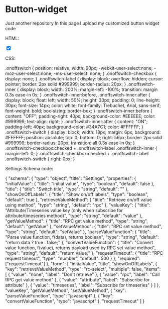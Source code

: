 # Button-widget
Just another repository
In this page I upload my customized button widget code

HTML:

<div class="onoffswitch">
    <input type="checkbox" name="onoffswitch" class="onoffswitch-checkbox" id="myonoffswitch" checked>
    <label class="onoffswitch-label" for="myonoffswitch">
        <span class="onoffswitch-inner"></span>
        <span class="onoffswitch-switch"></span>
    </label>
</div>

CSS:

.onoffswitch {
    position: relative; width: 90px;
    -webkit-user-select:none; -moz-user-select:none; -ms-user-select: none;
}
.onoffswitch-checkbox {
    display: none;
}
.onoffswitch-label {
    display: block; overflow: hidden; cursor: pointer;
    border: 2px solid #999999; border-radius: 20px;
}
.onoffswitch-inner {
    display: block; width: 200%; margin-left: -100%;
    transition: margin 0.3s ease-in 0s;
}
.onoffswitch-inner:before, .onoffswitch-inner:after {
    display: block; float: left; width: 50%; height: 30px; padding: 0; line-height: 30px;
    font-size: 14px; color: white; font-family: Trebuchet, Arial, sans-serif; font-weight: bold;
    box-sizing: border-box;
}
.onoffswitch-inner:before {
    content: "OFF";
    padding-right: 40px;
    background-color: #EEEEEE; color: #999999;
    text-align: right;
}
.onoffswitch-inner:after {
    content: "ON";
    padding-left: 40px;
    background-color: #34A7C1; color: #FFFFFF;
}
.onoffswitch-switch {
    display: block; width: 18px; margin: 6px;
    background: #FFFFFF;
    position: absolute; top: 0; bottom: 0;
    right: 56px;
    border: 2px solid #999999; border-radius: 20px;
    transition: all 0.3s ease-in 0s; 
}
.onoffswitch-checkbox:checked + .onoffswitch-label .onoffswitch-inner {
    margin-left: 0;
}
.onoffswitch-checkbox:checked + .onoffswitch-label .onoffswitch-switch {
    right: 0px; 
}

Settings Schema code:

{
    "schema": {
        "type": "object",
        "title": "Settings",
        "properties": {
            "initialValue": {
                "title": "Initial value",
                "type": "boolean",
                "default": false
            },
            "title": {
                "title": "Switch title",
                "type": "string",
                "default": ""
            },
            "showOnOffLabels": {
                "title": "Show on/off labels",
                "type": "boolean",
                "default": true
            },
            "retrieveValueMethod": {
                "title": "Retrieve on/off value using method",
                "type": "string",
                "default": "rpc"
            },
            "valueKey": {
                "title": "Attribute/Timeseries value key (only when subscribe for attribute/timeseries method)",
                "type": "string",
                "default": "value"
            },
            "getValueMethod": {
                "title": "RPC get value method",
                "type": "string",
                "default": "getValue"
            },
            "setValueMethod": {
                "title": "RPC set value method",
                "type": "string",
                "default": "setValue"
            },
            "parseValueFunction": {
                "title": "Parse value function, f(data), returns boolean",
                "type": "string",
                "default": "return data ? true : false;"
            },
            "convertValueFunction": {
                "title": "Convert value function, f(value), returns payload used by RPC set value method",
                "type": "string",
                "default": "return value;"
            },
            "requestTimeout": {
                "title": "RPC request timeout",
                "type": "number",
                "default": 500
            }
        },
        "required": ["requestTimeout"]
    },
    "form": [
        "initialValue",
        "title",
        "showOnOffLabels",
        {
            "key": "retrieveValueMethod",
            "type": "rc-select",
            "multiple": false,
            "items": [
                {
                    "value": "none",
                    "label": "Don't retrieve"
                },
                {
                    "value": "rpc",
                    "label": "Call RPC get value method"
                },
                {
                    "value": "attribute",
                    "label": "Subscribe for attribute"
                },
                {
                    "value": "timeseries",
                    "label": "Subscribe for timeseries"
                }
            ]
        },
        "valueKey",
        "getValueMethod",
        "setValueMethod",
        {
            "key": "parseValueFunction",
            "type": "javascript"
        },
        {
            "key": "convertValueFunction",
            "type": "javascript"
        },
        "requestTimeout"
    ]
}
